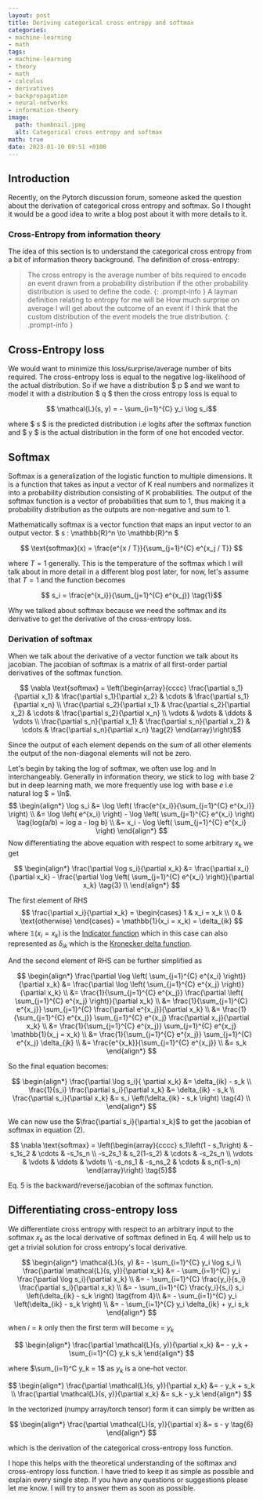```yaml
---
layout: post
title: Deriving categorical cross entropy and softmax
categories:
- machine-learning
- math
tags:
- machine-learning
- theory
- math
- calculus
- derivatives
- backpropagation
- neural-networks
- information-theory
image:
  path: thumbnail.jpeg
  alt: Categorical cross entropy and softmax
math: true
date: 2023-01-10 09:51 +0100
---
```

## Introduction

Recently, on the Pytorch discussion forum, someone asked the question about the derivation of categorical cross entropy and softmax. So I thought it would be a good idea to write a blog post about it with more details to it.

### Cross-Entropy from information theory

The idea of this section is to understand the categorical cross entropy from a bit of information theory background. The definition of cross-entropy:
> The cross entropy is the average number of bits required to encode an event drawn from a probability distribution if the other probability distribution is used to define the code.
{: .prompt-info }
A layman definition relating to entropy for me will be
> How much surprise on average I will get about the outcome of an event if I think that the custom distribution of the event models the true distribution.
{: .prompt-info }

## Cross-Entropy loss

We would want to minimize this loss/surprise/average number of bits required. The cross-entropy loss is equal to the negative log-likelihood of the actual distribution. So if we have a distribution $ p $ and we want to model it with a distribution $ q $ then the cross entropy loss is equal to

$$ \mathcal{L}(s, y) = - \sum_{i=1}^{C} y_i \log s_i$$

where $ s $ is the predicted distribution i.e logits after the softmax function and $ y $ is the actual distribution in the form of one hot encoded vector.

## Softmax

Softmax is a generalization of the logistic function to multiple dimensions. It is a function that takes as input a vector of K real numbers and normalizes it into a probability distribution consisting of K probabilities. The output of the softmax function is a vector of probabilities that sum to 1, thus making it a probability distribution as the outputs are non-negative and sum to 1.

Mathematically softmax is a vector function that maps an input vector to an output vector. $ s : \mathbb{R}^n \to \mathbb{R}^n $

$$ \text{softmax}(x) = \frac{e^{x / T}}{\sum_{j=1}^{C} e^{x_j / T}} $$

where $T = 1$ generally. This is the temperature of the softmax which I will talk about in more detail in a different blog post later, for now, let's assume that $T = 1$ and the function becomes

$$ s_i = \frac{e^{x_i}}{\sum_{j=1}^{C} e^{x_j}} \tag{1}$$

Why we talked about softmax because we need the softmax and its derivative to get the derivative of the cross-entropy loss.

### Derivation of softmax

When we talk about the derivative of a vector function we talk about its jacobian. The jacobian of softmax is a matrix of all first-order partial derivatives of the softmax function.

$$ \nabla \text{softmax} = \left(\begin{array}{cccc}
\frac{\partial s_1}{\partial x_1} & \frac{\partial s_1}{\partial x_2} & \cdots & \frac{\partial s_1}{\partial x_n} \\
\frac{\partial s_2}{\partial x_1} & \frac{\partial s_2}{\partial x_2} & \cdots & \frac{\partial s_2}{\partial x_n} \\
\vdots & \vdots & \ddots & \vdots \\
\frac{\partial s_n}{\partial x_1} & \frac{\partial s_n}{\partial x_2} & \cdots & \frac{\partial s_n}{\partial x_n} \tag{2}
\end{array}\right)$$

Since the output of each element depends on the sum of all other elements the output of the non-diagonal elements will not be zero.

Let's begin by taking the log of softmax, we often use $\log$ and $\ln$ interchangeably. Generally in information theory, we stick to $\log$ with base 2 but in deep learning math, we more frequently use $\log$ with base $e$ i.e natural log $ = \ln$.
$$ \begin{align*}
\log s_i &= \log \left( \frac{e^{x_i}}{\sum_{j=1}^{C} e^{x_i}} \right) \\
 &= \log \left( e^{x_i} \right) - \log \left( \sum_{j=1}^{C} e^{x_i} \right)  \tag{log(a/b) = log a - log b} \\
&= x_i - \log \left( \sum_{j=1}^{C} e^{x_i} \right)
 \end{align*} $$
Now differentiating the above equation with respect to some arbitrary $x_k$ we get

$$ \begin{align*}
\frac{\partial \log s_i}{\partial x_k} &= \frac{\partial x_i}{\partial x_k} - \frac{\partial \log \left( \sum_{j=1}^{C} e^{x_i} \right)}{\partial x_k} \tag{3} \\
\end{align*} $$

The first element of RHS
$$
 \frac{\partial x_i}{\partial x_k} =  \begin{cases}
1 & x_i = x_k \\
0 & \text{otherwise}
\end{cases}  = \mathbb{1}(x_i = x_k)  = \delta_{ik} $$
where $\mathbb{1}(x_i = x_k)$ is the [Indicator function](https://en.wikipedia.org/wiki/Indicator_function) which in this case can also represented as $\delta_{ik}$ which is the [Kronecker delta function](https://en.wikipedia.org/wiki/Kronecker_delta).

And the second element of RHS can be further simplified as

$$
\begin{align*}
\frac{\partial \log \left( \sum_{j=1}^{C} e^{x_i} \right)}{\partial x_k} &= \frac{\partial \log \left( \sum_{j=1}^{C} e^{x_j} \right)}{\partial x_k} \\
&= \frac{1}{\sum_{j=1}^{C} e^{x_j}} \frac{\partial \left( \sum_{j=1}^{C} e^{x_j} \right)}{\partial x_k} \\
&= \frac{1}{\sum_{j=1}^{C} e^{x_j}} \sum_{j=1}^{C} \frac{\partial e^{x_j}}{\partial x_k} \\
&= \frac{1}{\sum_{j=1}^{C} e^{x_j}} \sum_{j=1}^{C} e^{x_j} \frac{\partial x_j}{\partial x_k} \\
&= \frac{1}{\sum_{j=1}^{C} e^{x_j}} \sum_{j=1}^{C} e^{x_j} \mathbb{1}(x_j = x_k) \\
&= \frac{1}{\sum_{j=1}^{C} e^{x_j}} \sum_{j=1}^{C} e^{x_j} \delta_{jk} \\
&= \frac{e^{x_k}}{\sum_{j=1}^{C} e^{x_j}} \\
&= s_k
\end{align*}
$$

So the final equation becomes:

$$
\begin{align*}
\frac{\partial \log s_i}{ \partial x_k} &= \delta_{ik}  - s_k  \\
\frac{1}{s_i} \frac{\partial s_i}{\partial x_k} &= \delta_{ik}  - s_k  \\
\frac{\partial s_i}{\partial x_k} &= s_i \left(\delta_{ik}  - s_k \right) \tag{4} \\
\end{align*}
$$

We can now use the $\frac{\partial s_i}{\partial x_k}$ to get the jacobian of softmax in equation (2).

$$ \nabla \text{softmax} = \left(\begin{array}{cccc}
 s_1\left(1 - s_1\right) & -s_1s_2 & \cdots & -s_1s_n \\
-s_2s_1 & s_2(1-s_2) & \cdots & -s_2s_n \\
\vdots & \vdots & \ddots & \vdots \\
-s_ns_1 & -s_ns_2 & \cdots & s_n(1-s_n)
\end{array}\right) \tag{5}$$

Eq. 5 is the backward/reverse/jacobian of the softmax function.

## Differentiating cross-entropy loss

We differentiate cross entropy with respect to an arbitrary input to the softmax $x_k$ as the local derivative of softmax defined in Eq. 4 will help us to get a trivial solution for cross entropy's local derivative.

$$
\begin{align*}
 \mathcal{L}(s, y) &= - \sum_{i=1}^{C} y_i \log s_i \\
 \frac{\partial \mathcal{L}(s, y)}{\partial x_k} &= - \sum_{i=1}^{C} y_i \frac{\partial \log s_i}{\partial x_k} \\
  &= - \sum_{i=1}^{C} \frac{y_i}{s_i} \frac{\partial s_i}{\partial x_k} \\
  &= - \sum_{i=1}^{C} \frac{y_i}{s_i} s_i \left(\delta_{ik}  - s_k \right) \tag{from 4}\\
  &= - \sum_{i=1}^{C} y_i \left(\delta_{ik}  - s_k \right) \\
  &= - \sum_{i=1}^{C} y_i \delta_{ik} + y_i s_k
\end{align*}
$$

when $i = k$ only then the first term will become = $y_k$

$$
\begin{align*}
\frac{\partial \mathcal{L}(s, y)}{\partial x_k} &= - y_k + \sum_{i=1}^{C} y_k s_k
\end{align*}
$$

where $\sum_{i=1}^C y_k = 1$ as $y_k$ is a one-hot vector.

$$
\begin{align*}
\frac{\partial \mathcal{L}(s, y)}{\partial x_k} &= - y_k + s_k \\
\frac{\partial \mathcal{L}(s, y)}{\partial x_k} &= s_k - y_k
\end{align*}
$$

In the vectorized (numpy array/torch tensor) form it can simply be written as

$$
\begin{align*}
\frac{\partial \mathcal{L}(s, y)}{\partial x} &= s - y \tag{6}
\end{align*}
$$

which is the derivation of the categorical cross-entropy loss function.

I hope this helps with the theoretical understanding of the softmax and cross-entropy loss function. I have tried to keep it as simple as possible and explain every single step. If you have any questions or suggestions please let me know. I will try to answer them as soon as possible.

